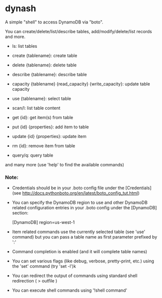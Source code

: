 dynash
======

A simple "shell" to access DynamoDB via "boto".

You can create/delete/list/describe tables, add/modify/delete/list records and more.

- ls: list tables

- create {tablename}: create table

- delete {tablename}: delete table

- describe {tablename}: describe table

- capacity {tablename} {read_capacity} {write_capacity}: update table capacity

- use {tablename}: select table

- scan/l: list table content

- get {id}: get item(s) from table

- put {id} {properties}: add item to table

- update {id} {properties}: update item

- rm {id}: remove item from table

- query/q: query table 

and many more (use 'help' to find the available commands)

### Note:

- Credentials should be in your .boto config file under the [Credentials] (see http://docs.pythonboto.org/en/latest/boto_config_tut.html)

- You can specify the DynamoDB region to use and other DynamoDB related configuration entries in your .boto config under the [DynamoDB] section:

    [DynamoDB]
    region=us-west-1

- Item related commands use the currently selected table (see 'use' command) but you can pass a table name as first parameter prefixed by ':'
 
- Command completion is enabled (and it will complete table names)

- You can set various flags (like debug, verbose, pretty-print, etc.) using the 'set' command (try 'set -l')k

- You can redirect the output of commands using standard shell redirection ( > outfile )

- You can execute shell commands using '!shell command'

